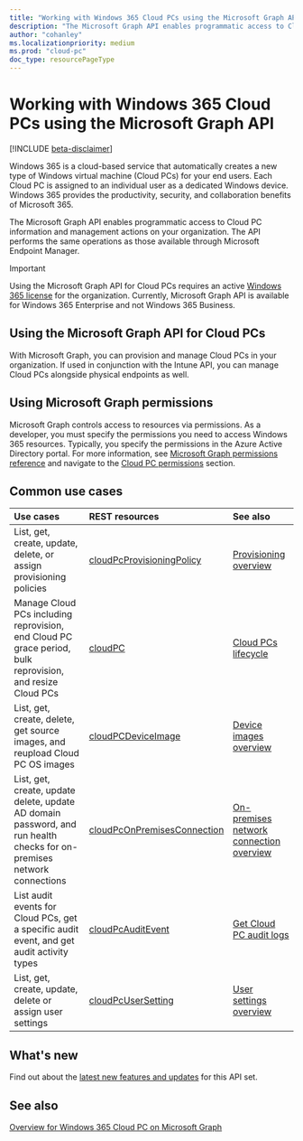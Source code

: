 ```yaml
---
title: "Working with Windows 365 Cloud PCs using the Microsoft Graph API"
description: "The Microsoft Graph API enables programmatic access to Cloud PC information and management actions on your organization."
author: "cohanley"
ms.localizationpriority: medium
ms.prod: "cloud-pc"
doc_type: resourcePageType
---
```


# Working with Windows 365 Cloud PCs using the Microsoft Graph API

[!INCLUDE [beta-disclaimer](../../includes/beta-disclaimer.md)]

Windows 365 is a cloud-based service that automatically creates a new type of Windows virtual machine (Cloud PCs) for your end users. Each Cloud PC is assigned to an individual user as a  dedicated Windows device. Windows 365 provides the productivity, security, and collaboration benefits of Microsoft 365.

The Microsoft Graph API enables programmatic access to Cloud PC information and management actions on your organization. The API performs the same operations as those available through Microsoft Endpoint Manager. 

> [!IMPORTANT]
> Using the Microsoft Graph API for Cloud PCs requires an active [Windows 365 license](https://www.microsoft.com/windows-365) for the organization. Currently, Microsoft Graph API is available for Windows 365 Enterprise and not Windows 365 Business. 

## Using the Microsoft Graph API for Cloud PCs

With Microsoft Graph, you can provision and manage Cloud PCs in your organization. If used in conjunction with the Intune API, you can manage Cloud PCs alongside physical endpoints as well. 

## Using Microsoft Graph permissions

Microsoft Graph controls access to resources via permissions. As a developer, you must specify the permissions you need to access Windows 365 resources. Typically, you specify the permissions in the Azure Active Directory portal. For more information, see [Microsoft Graph permissions reference](/graph/permissions-reference) and navigate to the [Cloud PC permissions](/graph/permissions-reference#cloud-pc-permissions) section. 

## Common use cases

|Use cases|REST resources|See also|
|:---|:---|:---|
|List, get, create, update, delete, or assign provisioning policies|[cloudPcProvisioningPolicy](../resources/cloudpcprovisioningpolicy.md)|[Provisioning overview](/windows-365/enterprise/provisioning)|
|Manage Cloud PCs including reprovision, end Cloud PC grace period, bulk reprovision, and resize Cloud PCs|[cloudPC](../resources/cloudpc.md)|[Cloud PCs lifecycle](/windows-365/enterprise/lifecycle)|
|List, get, create, delete, get source images, and reupload Cloud PC OS images|[cloudPCDeviceImage](../resources/cloudpcdeviceimage.md)|[Device images overview](/windows-365/enterprise/device-images)|
|List, get, create, update delete, update AD domain password, and run health checks for on-premises network connections|[cloudPcOnPremisesConnection](../resources/cloudpconpremisesconnection.md)|[On-premises network connection overview](/windows-365/enterprise/on-premises-network-connections)|
|List audit events for Cloud PCs, get a specific audit event, and get audit activity types|[cloudPcAuditEvent](../resources/cloudpcauditevent.md)|[Get Cloud PC audit logs](/windows-365/enterprise/get-cloud-pc-audit-logs-using-powershell)|
|List, get, create, update, delete or assign user settings|[cloudPcUserSetting](../resources/cloudpcusersetting.md)|[User settings overview](../resources/cloudpcusersetting.md)|

## What's new

Find out about the [latest new features and updates](/graph/whats-new-overview) for this API set.

## See also
[Overview for Windows 365 Cloud PC on Microsoft Graph](/graph/cloudpc-concept-overview)